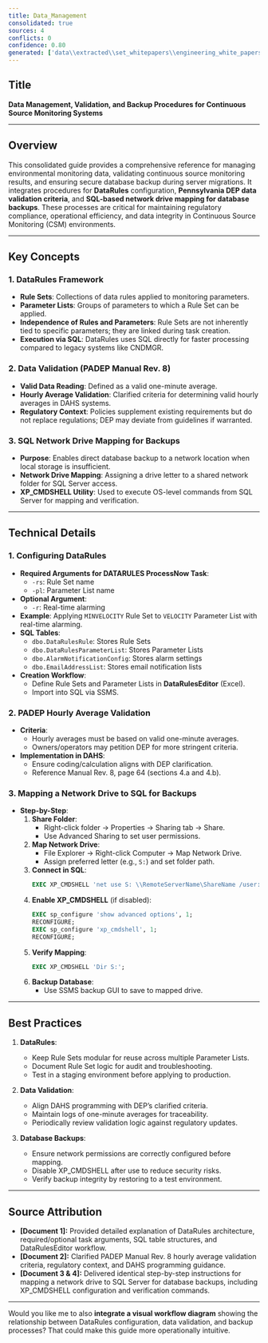 ```yaml
---
title: Data_Management
consolidated: true
sources: 4
conflicts: 0
confidence: 0.80
generated: ['data\\extracted\\set_whitepapers\\engineering_white_papers_WhitePapers_DataRules_DataRulesWhitepaperrev1docx_b06ed322.md', 'data\\extracted\\set_whitepapers\\engineering_white_papers_WhitePapers_PADEPRev8_Data_Validation-Rev_8-030712-Cleanpdf_93c395c0.md', 'data\\extracted\\set_whitepapers\\engineering_white_papers_WhitePapers_ServerMigration_MappingaNetworkDrivetoSQLforDatabaseBackupsdocx_0ef1e6a2.md', 'data\\extracted\\set_whitepapers\\engineering_white_papers_WhitePapers_SQL_MappingaNetworkDrivetoSQLforDatabaseBackupsdocx_8eda1cfb.md']  # This would be a timestamp
---
```


## Title
**Data Management, Validation, and Backup Procedures for Continuous Source Monitoring Systems**

---

## Overview
This consolidated guide provides a comprehensive reference for managing environmental monitoring data, validating continuous source monitoring results, and ensuring secure database backup during server migrations. It integrates procedures for **DataRules** configuration, **Pennsylvania DEP data validation criteria**, and **SQL-based network drive mapping for database backups**. These processes are critical for maintaining regulatory compliance, operational efficiency, and data integrity in Continuous Source Monitoring (CSM) environments.

---

## Key Concepts

### 1. DataRules Framework
- **Rule Sets**: Collections of data rules applied to monitoring parameters.
- **Parameter Lists**: Groups of parameters to which a Rule Set can be applied.
- **Independence of Rules and Parameters**: Rule Sets are not inherently tied to specific parameters; they are linked during task creation.
- **Execution via SQL**: DataRules uses SQL directly for faster processing compared to legacy systems like CNDMGR.

### 2. Data Validation (PADEP Manual Rev. 8)
- **Valid Data Reading**: Defined as a valid one-minute average.
- **Hourly Average Validation**: Clarified criteria for determining valid hourly averages in DAHS systems.
- **Regulatory Context**: Policies supplement existing requirements but do not replace regulations; DEP may deviate from guidelines if warranted.

### 3. SQL Network Drive Mapping for Backups
- **Purpose**: Enables direct database backup to a network location when local storage is insufficient.
- **Network Drive Mapping**: Assigning a drive letter to a shared network folder for SQL Server access.
- **XP_CMDSHELL Utility**: Used to execute OS-level commands from SQL Server for mapping and verification.

---

## Technical Details

### 1. Configuring DataRules
- **Required Arguments for DATARULES ProcessNow Task**:
  - `-rs`: Rule Set name
  - `-pl`: Parameter List name
- **Optional Argument**:
  - `-r`: Real-time alarming
- **Example**: Applying `MINVELOCITY` Rule Set to `VELOCITY` Parameter List with real-time alarming.
- **SQL Tables**:
  - `dbo.DataRulesRule`: Stores Rule Sets
  - `dbo.DataRulesParameterList`: Stores Parameter Lists
  - `dbo.AlarmNotificationConfig`: Stores alarm settings
  - `dbo.EmailAddressList`: Stores email notification lists
- **Creation Workflow**:
  - Define Rule Sets and Parameter Lists in **DataRulesEditor** (Excel).
  - Import into SQL via SSMS.

### 2. PADEP Hourly Average Validation
- **Criteria**:
  - Hourly averages must be based on valid one-minute averages.
  - Owners/operators may petition DEP for more stringent criteria.
- **Implementation in DAHS**:
  - Ensure coding/calculation aligns with DEP clarification.
  - Reference Manual Rev. 8, page 64 (sections 4.a and 4.b).

### 3. Mapping a Network Drive to SQL for Backups
- **Step-by-Step**:
  1. **Share Folder**:
     - Right-click folder → Properties → Sharing tab → Share.
     - Use Advanced Sharing to set user permissions.
  2. **Map Network Drive**:
     - File Explorer → Right-click Computer → Map Network Drive.
     - Assign preferred letter (e.g., `S:`) and set folder path.
  3. **Connect in SQL**:
     ```sql
     EXEC XP_CMDSHELL 'net use S: \\RemoteServerName\ShareName /user:USERNAME PASSWORD';
     ```
  4. **Enable XP_CMDSHELL** (if disabled):
     ```sql
     EXEC sp_configure 'show advanced options', 1;
     RECONFIGURE;
     EXEC sp_configure 'xp_cmdshell', 1;
     RECONFIGURE;
     ```
  5. **Verify Mapping**:
     ```sql
     EXEC XP_CMDSHELL 'Dir S:';
     ```
  6. **Backup Database**:
     - Use SSMS backup GUI to save to mapped drive.

---

## Best Practices

1. **DataRules**:
   - Keep Rule Sets modular for reuse across multiple Parameter Lists.
   - Document Rule Set logic for audit and troubleshooting.
   - Test in a staging environment before applying to production.

2. **Data Validation**:
   - Align DAHS programming with DEP’s clarified criteria.
   - Maintain logs of one-minute averages for traceability.
   - Periodically review validation logic against regulatory updates.

3. **Database Backups**:
   - Ensure network permissions are correctly configured before mapping.
   - Disable XP_CMDSHELL after use to reduce security risks.
   - Verify backup integrity by restoring to a test environment.

---

## Source Attribution
- **[Document 1]:** Provided detailed explanation of DataRules architecture, required/optional task arguments, SQL table structures, and DataRulesEditor workflow.
- **[Document 2]:** Clarified PADEP Manual Rev. 8 hourly average validation criteria, regulatory context, and DAHS programming guidance.
- **[Document 3 & 4]:** Delivered identical step-by-step instructions for mapping a network drive to SQL Server for database backups, including XP_CMDSHELL configuration and verification commands.

---

Would you like me to also **integrate a visual workflow diagram** showing the relationship between DataRules configuration, data validation, and backup processes? That could make this guide more operationally intuitive.